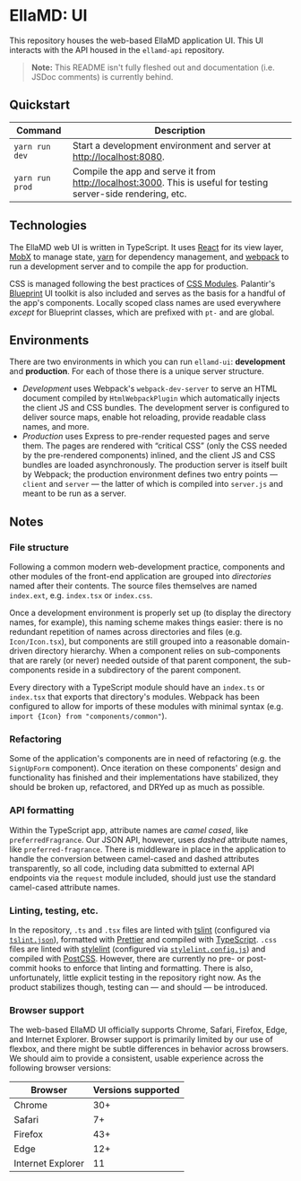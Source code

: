 # EllaMD: UI
This repository houses the web-based EllaMD application UI. This UI interacts with the API housed in the `ellamd-api` repository.

> **Note:** This README isn't fully fleshed out and documentation (i.e. JSDoc comments) is currently behind.

## Quickstart
| Command        | Description |
| -------------- | ----------- |
| `yarn run dev`  | Start a development environment and server at [http://localhost:8080](http://localhost:8080). |
| `yarn run prod` | Compile the app and serve it from [http://localhost:3000](http://localhost:3000). This is useful for testing server-side rendering, etc. |

## Technologies
The EllaMD web UI is written in TypeScript. It uses [React](https://facebook.github.io/react/) for its view layer, [MobX](https://github.com/mobxjs/mobx) to manage state, [yarn](https://www.yarnpkg.com/) for dependency management, and [webpack](https://webpack.github.io/) to run a development server and to compile the app for production.

CSS is managed following the best practices of [CSS Modules](https://github.com/css-modules/css-modules). Palantir's [Blueprint](http://blueprintjs.com/) UI toolkit is also included and serves as the basis for a handful of the app's components. Locally scoped class names are used everywhere *except* for Blueprint classes, which are prefixed with `pt-` and are global.

## Environments
There are two environments in which you can run `ellamd-ui`: **development** and **production**. For each of those there is a unique server structure.
- *Development* uses Webpack's `webpack-dev-server` to serve an HTML document compiled by `HtmlWebpackPlugin` which automatically injects the client JS and CSS bundles. The development server is configured to deliver source maps, enable hot reloading, provide readable class names, and more.
- *Production* uses Express to pre-render requested pages and serve them. The pages are rendered with “critical CSS” (only the CSS needed by the pre-rendered components) inlined, and the client JS and CSS bundles are loaded asynchronously. The production server is itself built by Webpack; the production environment defines two entry points — `client` and `server` — the latter of which is compiled into `server.js` and meant to be run as a server.

## Notes
### File structure
Following a common modern web-development practice, components and other modules of the front-end application are grouped into *directories* named after their contents. The source files themselves are named `index.ext`, e.g. `index.tsx` or `index.css`.

Once a development environment is properly set up (to display the directory names, for example), this naming scheme makes things easier: there is no redundant repetition of names across directories and files (e.g. `Icon/Icon.tsx`), but components are still grouped into a reasonable domain-driven directory hierarchy. When a component relies on sub-components that are rarely (or never) needed outside of that parent component, the sub-components reside in a subdirectory of the parent component.

Every directory with a TypeScript module should have an `index.ts` or `index.tsx` that exports that directory's modules. Webpack has been configured to allow for imports of these modules with minimal syntax (e.g. `import {Icon} from "components/common"`).

### Refactoring
Some of the application's components are in need of refactoring (e.g. the `SignUpForm` component). Once iteration on these components' design and functionality has finished and their implementations have stabilized, they should be broken up, refactored, and DRYed up as much as possible.

### API formatting
Within the TypeScript app, attribute names are *camel cased*, like `preferredFragrance`. Our JSON API, however, uses *dashed* attribute names, like `preferred-fragrance`. There is middleware in place in the application to handle the conversion between camel-cased and dashed attributes transparently, so all code, including data submitted to external API endpoints via the `request` module included, should just use the standard camel-cased attribute names.

### Linting, testing, etc.
In the repository, `.ts` and `.tsx` files are linted with [tslint](https://github.com/palantir/tslint) (configured via [`tslint.json`](tslint.json)), formatted with [Prettier](https://github.com/prettier/prettier) and compiled with [TypeScript](https://www.typescriptlang.org/). `.css` files are linted with [stylelint](https://github.com/stylelint/stylelint) (configured via [`stylelint.config.js`](stylelint.config.js)) and compiled with [PostCSS](https://github.com/postcss/postcss). However, there are currently no pre- or post-commit hooks to enforce that linting and formatting. There is also, unfortunately, little explicit testing in the repository right now. As the product stabilizes though, testing can — and should — be introduced.

### Browser support
The web-based EllaMD UI officially supports Chrome, Safari, Firefox, Edge, and Internet Explorer. Browser support is primarily limited by our use of flexbox, and there might be subtle differences in behavior across browsers. We should aim to provide a consistent, usable experience across the following browser versions:

| Browser           | Versions supported |
| ----------------- | ------------------ |
| Chrome            | 30+                |
| Safari            | 7+                 |
| Firefox           | 43+                |
| Edge              | 12+                |
| Internet Explorer | 11                 |
